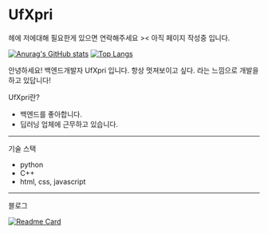 <!--
**Jo-Seungjun/Jo-Seungjun** is a ✨ _special_ ✨ repository because its `README.md` (this file) appears on your GitHub profile.

Here are some ideas to get you started:

- 🔭 I’m currently working on ...
- 🌱 I’m currently learning ...
- 👯 I’m looking to collaborate on ...
- 🤔 I’m looking for help with ...
- 💬 Ask me about ...
- 📫 How to reach me: ...
- 😄 Pronouns: ...
- ⚡ Fun fact: ...
-->

# UfXpri

헤에 저에대해 필요한게 있으면 연락해주세요 ><
아직 페이지 작성중 입니다.

[![Anurag's GitHub stats](https://github-readme-stats.vercel.app/api?username=Jo-Seungjun&show_icons=true&theme=dark)](https://github.com/anuraghazra/github-readme-stats)
[![Top Langs](https://github-readme-stats.vercel.app/api/top-langs/?username=Jo-Seungjun&theme=dark&exclude_repo=Jo-Seungjun.github.io,UfXpri&layout=compact)](https://github.com/anuraghazra/github-readme-stats)


안녕하세요! 백엔드개발자 UfXpri 입니다.
항상 멋져보이고 싶다. 라는 느낌으로 개발을 하고 있답니다!

UfXpri란?
- 백엔드를 좋아합니다.
- 딥러닝 업체에 근무하고 있습니다.
---
기술 스택
- python
- C++
- html, css, javascript
---

블로그

[![Readme Card](https://github-readme-stats.vercel.app/api/pin/?username=Jo-Seungjun&repo=Jo-Seungjun.github.io&theme=dark)](https://github.com/anuraghazra/github-readme-stats)
